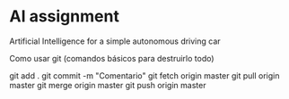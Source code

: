 # AI assignment
Artificial Intelligence for a simple autonomous driving car

Como usar git (comandos básicos para destruirlo todo)

git add .
git commit -m "Comentario"
git fetch origin master
git pull origin master
git merge origin master
git push origin master
